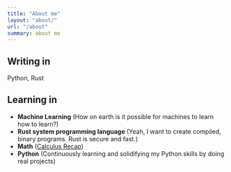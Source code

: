 ```yaml
---
title: "About me"
layout: "about/"
url: "/about"
summary: about me
---
```


## Writing in

Python, Rust

## Learning in

- **Machine Learning** (How on earth is it possible for machines to learn how to learn?)
- **Rust system programming language** (Yeah, I want to create compiled, binary
  programs. Rust is secure and fast.)
- **Math** ([Calculus Recap](posts/2023-08-30_differential_calculus_recap.md))
- **Python** (Continuously learning and solidifying my Python skills by doing real
  projects)